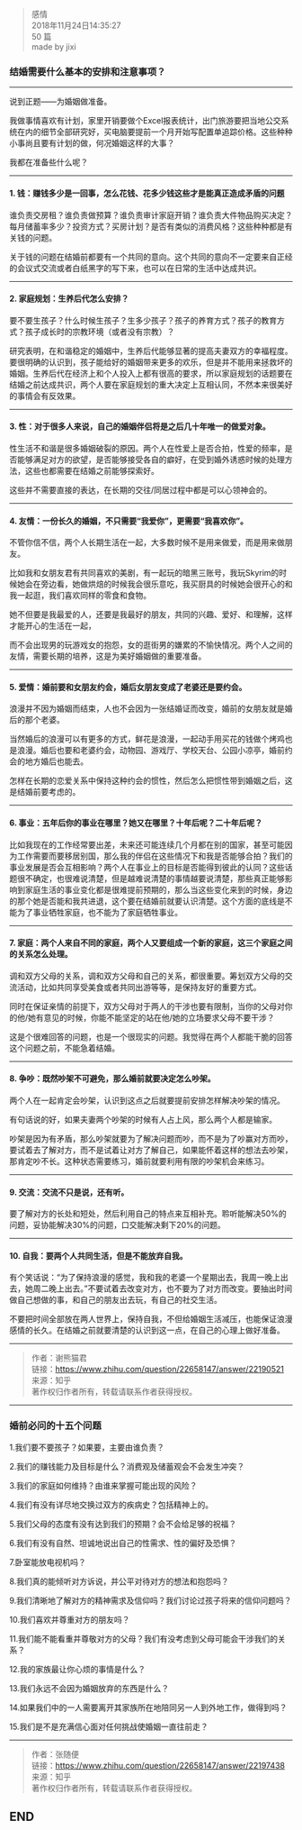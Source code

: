 > 感情  
> 2018年11月24日14:35:27         
> 50 篇  
>made by jixi  
  


### 结婚需要什么基本的安排和注意事项？


----------
说到正题——为婚姻做准备。  

我做事情喜欢有计划，家里开销要做个Excel报表统计，出门旅游要把当地公交系统在内的细节全部研究好，买电脑要提前一个月开始写配置单追踪价格。这些种种小事尚且要有计划的做，何况婚姻这样的大事？  

我都在准备些什么呢？  


----------
#### 1. 钱：赚钱多少是一回事，怎么花钱、花多少钱这些才是能真正造成矛盾的问题  

谁负责交房租？谁负责做预算？谁负责审计家庭开销？谁负责大件物品购买决定？每月储蓄率多少？投资方式？买房计划？是否有类似的消费风格？这些种种都是有关钱的问题。  

关于钱的问题在结婚前都要有一个共同的意向。这个共同的意向不一定要来自正经的会议式交流或者白纸黑字的写下来，也可以在日常的生活中达成共识。  


----------


#### 2. 家庭规划：生养后代怎么安排？

要不要生孩子？什么时候生孩子？生多少孩子？孩子的养育方式？孩子的教育方式？孩子成长时的宗教环境（或者没有宗教）？  

研究表明，在和谐稳定的婚姻中，生养后代能够显著的提高夫妻双方的幸福程度。要很明确的认识到，孩子能给好的婚姻带来更多的欢乐，但是并不能用来拯救坏的婚姻。生养后代在经济上和个人投入上都有很高的要求，所以家庭规划的话题要在结婚之前达成共识，两个人要在家庭规划的重大决定上互相认同，不然本来很美好的事情会有反效果。  

----------
#### 3. 性：对于很多人来说，自己的婚姻伴侣将是之后几十年唯一的做爱对象。

性生活不和谐是很多婚姻破裂的原因。两个人在性爱上是否合拍，性爱的频率，是否能够满足对方的欲望，是否能够接受各自的癖好，在受到婚外诱惑时候的处理方法，这些也都需要在结婚之前能够探索好。  

这些并不需要直接的表达，在长期的交往/同居过程中都是可以心领神会的。

----------
#### 4. 友情：一份长久的婚姻，不只需要“我爱你”，更需要“我喜欢你”。

不管你信不信，两个人长期生活在一起，大多数时候不是用来做爱，而是用来做朋友。  

比如我和女朋友君有共同喜欢的美剧，有一起玩的暗黑三账号，我玩Skyrim的时候她会在旁边看，她做烘焙的时候我会很乐意吃，我买厨具的时候她会很开心的和我一起逛，我们喜欢同样的零食和食物。  

她不但要是我最爱的人，还要是我最好的朋友，共同的兴趣、爱好、和理解，这样才能开心的生活在一起，  

而不会出现男的玩游戏女的抱怨，女的逛街男的嫌累的不愉快情况。两个人之间的友情，需要长期的培养，这是为美好婚姻做的重要准备。

----------
#### 5. 爱情：婚前要和女朋友约会，婚后女朋友变成了老婆还是要约会。

浪漫并不因为婚姻而结束，人也不会因为一张结婚证而改变，婚前的女朋友就是婚后的那个老婆。  

当然婚后的浪漫可以有更多的方式，鲜花是浪漫，一起动手用买花的钱做个烤鸡也是浪漫。婚后也要和老婆约会，动物园、游戏厅、学校天台、公园小凉亭，婚前约会的地方婚后也能去。  

怎样在长期的恋爱关系中保持这种约会的惯性，然后怎么把惯性带到婚姻之后，这是结婚前要考虑的。

----------
#### 6. 事业：五年后你的事业在哪里？她又在哪里？十年后呢？二十年后呢？

比如我现在的工作经常要出差，未来还可能连续几个月都在别的国家，甚至可能因为工作需要而要移居别国，那么我的伴侣在这些情况下和我是否能够合拍？我们的事业发展是否会互相影响？两个人在事业上的目标是否能得到彼此的认同？这些话题很不确定，也很难说清楚，但是越难说清楚的事情越要说清楚，那些真正能够影响到家庭生活的事业变化都是很难提前预期的，那么当这些变化来到的时候，身边的那个她是否能和我共进退，这个要在结婚前就要认识清楚。这个方面的底线是不能为了事业牺牲家庭，也不能为了家庭牺牲事业。

----------
#### 7. 家庭：两个人来自不同的家庭，两个人又要组成一个新的家庭，这三个家庭之间的关系怎么处理。

调和双方父母的关系，调和双方父母和自己的关系，都很重要。筹划双方父母的交流活动，比如共同享受美食或者共同出游等等，是保持友好的重要方式。  

同时在保证亲情的前提下，双方父母对于两人的干涉也要有限制，当你的父母对你的他/她有意见的时候，你能不能坚定的站在他/她的立场要求父母不要干涉？  

这是个很难回答的问题，也是一个很现实的问题。我觉得在两个人都能干脆的回答这个问题之前，不能急着结婚。  


----------
#### 8. 争吵：既然吵架不可避免，那么婚前就要决定怎么吵架。

两个人在一起肯定会吵架，认识到这点之后就要提前安排怎样解决吵架的情况。  

有句话说的好，如果夫妻两个吵架的时候有人占上风，那么两个人都是输家。  

吵架是因为有矛盾，那么吵架就要为了解决问题而吵，而不是为了吵赢对方而吵，要试着去了解对方，而不是试着让对方了解自己，如果能怀着这样的想法去吵架，那肯定吵不长。这种状态需要练习，婚前就要利用有限的吵架机会来练习。  



----------
#### 9. 交流：交流不只是说，还有听。
要了解对方的长处和短处，然后利用自己的特点来互相补充。聆听能解决50%的问题，妥协能解决30%的问题，口交能解决剩下20%的问题。  

----------
#### 10. 自我：要两个人共同生活，但是不能放弃自我。

有个笑话说：“为了保持浪漫的感觉，我和我的老婆一个星期出去，我周一晚上出去，她周二晚上出去。”不要试着去改变对方，也不要为了对方而改变。要抽出时间做自己想做的事，和自己的朋友出去玩，有自己的社交生活。  

不要把时间全部放在两人世界上，保持自我，不但给婚姻生活减压，也能保证浪漫感情的长久。在结婚之前就要清楚的认识到这一点，在自己的心理上做好准备。


----------

>作者：谢熊猫君  
>链接：https://www.zhihu.com/question/22658147/answer/22190521  
>来源：知乎  
>著作权归作者所有，转载请联系作者获得授权。  


----------
### 婚前必问的十五个问题
 
1.我们要不要孩子？如果要，主要由谁负责？  

2.我们的赚钱能力及目标是什么？消费观及储蓄观会不会发生冲突？  

3.我们的家庭如何维持？由谁来掌握可能出现的风险？  

4.我们有没有详尽地交换过双方的疾病史？包括精神上的。  

5.我们父母的态度有没有达到我们的预期？会不会给足够的祝福？  

6.我们有没有自然、坦诚地说出自己的性需求、性的偏好及恐惧？  

7.卧室能放电视机吗？  

8.我们真的能倾听对方诉说，并公平对待对方的想法和抱怨吗？  

9.我们清晰地了解对方的精神需求及信仰吗？我们讨论过孩子将来的信仰问题吗？  


10.我们喜欢并尊重对方的朋友吗？  

11.我们能不能看重并尊敬对方的父母？我们有没考虑到父母可能会干涉我们的关系？  

12.我的家族最让你心烦的事情是什么？  

13.我们永远不会因为婚姻放弃的东西是什么？  

14.如果我们中的一人需要离开其家族所在地陪同另一人到外地工作，做得到吗？  

15.我们是不是充满信心面对任何挑战使婚姻一直往前走？  


----------
>作者：张随便  
>链接：https://www.zhihu.com/question/22658147/answer/22197438  
>来源：知乎  
>著作权归作者所有，转载请联系作者获得授权。  

## END